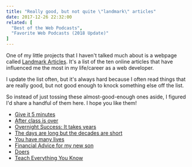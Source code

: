 ```yaml
---
title: "Really good, but not quite \"landmark\" articles"
date: 2017-12-26 22:32:00
related: [
  "Best of the Web Podcasts",
  "Favorite Web Podcasts (2018 Update)"
]
---
```


One of my little projects that I haven't talked much about is a webpage called [Landmark Articles]({{site.url}}/landmark-articles/). It's a list of the ten online articles that have influenced me the most in my life/career as a web developer.

I update the list often, but it's always hard because I often read things that are really good, but not good enough to knock something else off the list.

So instead of just tossing these almost-good-enough ones aside, I figured I'd share a handful of them here. I hope you like them!

* [Give it 5 minutes](https://signalvnoise.com/posts/3124-give-it-five-minutes)
* [After class is over](http://blog.andymatuschak.org/post/32525707174/after-class-is-over)
* [Overnight Success: It takes years](http://blog.codinghorror.com/overnight-success-it-takes-years/)
* [The days are long but the decades are short](http://blog.samaltman.com/the-days-are-long-but-the-decades-are-short)
* [You have many lives](http://www.smbc-comics.com/?id=2722)
* [Financial Advice for my new son](http://www.fool.com/investing/general/2015/10/13/financial-advice-for-my-new-son.aspx)
* [Doers](https://medium.com/@alain94040/doers-b364a4d2de3f#.tlsp0yyd4)
* [Teach Everything You Know](http://nathanbarry.com/89697-reasons-to-teach/)
